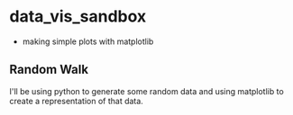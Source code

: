 # data_vis_sandbox
- making simple plots with matplotlib

## Random Walk
I'll be using python to generate some random data and using matplotlib to create a representation of that data. 
